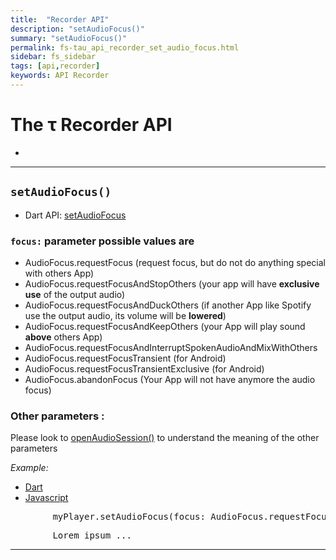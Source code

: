```yaml
---
title:  "Recorder API"
description: "setAudioFocus()"
summary: "setAudioFocus()"
permalink: fs-tau_api_recorder_set_audio_focus.html
sidebar: fs_sidebar
tags: [api,recorder]
keywords: API Recorder
---
```

# The &tau; Recorder API

-
------------------------------------------------------------------------------------------------------------------

## `setAudioFocus()`

- Dart API: [setAudioFocus](pages/flutter-sound/api/recorder/FlutterSoundRecorder/setAudioFocus.html)

### `focus:` parameter possible values are
- AudioFocus.requestFocus (request focus, but do not do anything special with others App)
- AudioFocus.requestFocusAndStopOthers (your app will have **exclusive use** of the output audio)
- AudioFocus.requestFocusAndDuckOthers (if another App like Spotify use the output audio, its volume will be **lowered**)
- AudioFocus.requestFocusAndKeepOthers (your App will play sound **above** others App)
- AudioFocus.requestFocusAndInterruptSpokenAudioAndMixWithOthers
- AudioFocus.requestFocusTransient (for Android)
- AudioFocus.requestFocusTransientExclusive (for Android)
- AudioFocus.abandonFocus (Your App will not have anymore the audio focus)

### Other parameters :

Please look to [openAudioSession()](tau_api_recorder_open_audio_session) to understand the meaning of the other parameters


*Example:*
<ul id="profileTabs" class="nav nav-tabs">
    <li class="active"><a href="#dart" data-toggle="tab">Dart</a></li>
    <li><a href="#javascript" data-toggle="tab">Javascript</a></li>
</ul>
<div class="tab-content">

<div role="tabpanel" class="tab-pane active" id="dart">

<pre>
        myPlayer.setAudioFocus(focus: AudioFocus.requestFocusAndDuckOthers);
</pre>

</div>

<div role="tabpanel" class="tab-pane" id="javascript">
<pre>
        Lorem ipsum ...
</pre>
</div>

</div>

-----------------------------------------------------------------------------------------------------------------

